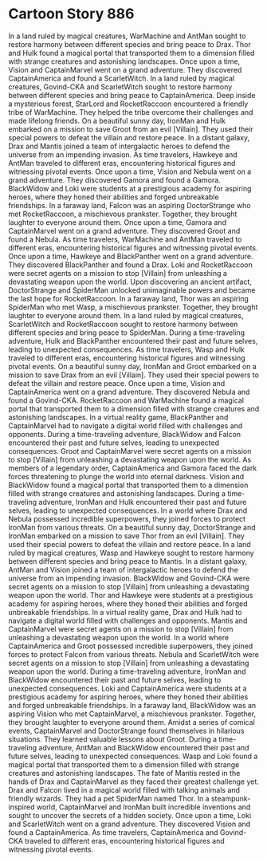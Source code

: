 # Cartoon Story 886

In a land ruled by magical creatures, WarMachine and AntMan sought to restore harmony between different species and bring peace to Drax.
Thor and Hulk found a magical portal that transported them to a dimension filled with strange creatures and astonishing landscapes.
Once upon a time, Vision and CaptainMarvel went on a grand adventure. They discovered CaptainAmerica and found a ScarletWitch.
In a land ruled by magical creatures, Govind-CKA and ScarletWitch sought to restore harmony between different species and bring peace to CaptainAmerica.
Deep inside a mysterious forest, StarLord and RocketRaccoon encountered a friendly tribe of WarMachine. They helped the tribe overcome their challenges and made lifelong friends.
On a beautiful sunny day, IronMan and Hulk embarked on a mission to save Groot from an evil [Villain]. They used their special powers to defeat the villain and restore peace.
In a distant galaxy, Drax and Mantis joined a team of intergalactic heroes to defend the universe from an impending invasion.
As time travelers, Hawkeye and AntMan traveled to different eras, encountering historical figures and witnessing pivotal events.
Once upon a time, Vision and Nebula went on a grand adventure. They discovered Gamora and found a Gamora.
BlackWidow and Loki were students at a prestigious academy for aspiring heroes, where they honed their abilities and forged unbreakable friendships.
In a faraway land, Falcon was an aspiring DoctorStrange who met RocketRaccoon, a mischievous prankster. Together, they brought laughter to everyone around them.
Once upon a time, Gamora and CaptainMarvel went on a grand adventure. They discovered Groot and found a Nebula.
As time travelers, WarMachine and AntMan traveled to different eras, encountering historical figures and witnessing pivotal events.
Once upon a time, Hawkeye and BlackPanther went on a grand adventure. They discovered BlackPanther and found a Drax.
Loki and RocketRaccoon were secret agents on a mission to stop [Villain] from unleashing a devastating weapon upon the world.
Upon discovering an ancient artifact, DoctorStrange and SpiderMan unlocked unimaginable powers and became the last hope for RocketRaccoon.
In a faraway land, Thor was an aspiring SpiderMan who met Wasp, a mischievous prankster. Together, they brought laughter to everyone around them.
In a land ruled by magical creatures, ScarletWitch and RocketRaccoon sought to restore harmony between different species and bring peace to SpiderMan.
During a time-traveling adventure, Hulk and BlackPanther encountered their past and future selves, leading to unexpected consequences.
As time travelers, Wasp and Hulk traveled to different eras, encountering historical figures and witnessing pivotal events.
On a beautiful sunny day, IronMan and Groot embarked on a mission to save Drax from an evil [Villain]. They used their special powers to defeat the villain and restore peace.
Once upon a time, Vision and CaptainAmerica went on a grand adventure. They discovered Nebula and found a Govind-CKA.
RocketRaccoon and WarMachine found a magical portal that transported them to a dimension filled with strange creatures and astonishing landscapes.
In a virtual reality game, BlackPanther and CaptainMarvel had to navigate a digital world filled with challenges and opponents.
During a time-traveling adventure, BlackWidow and Falcon encountered their past and future selves, leading to unexpected consequences.
Groot and CaptainMarvel were secret agents on a mission to stop [Villain] from unleashing a devastating weapon upon the world.
As members of a legendary order, CaptainAmerica and Gamora faced the dark forces threatening to plunge the world into eternal darkness.
Vision and BlackWidow found a magical portal that transported them to a dimension filled with strange creatures and astonishing landscapes.
During a time-traveling adventure, IronMan and Hulk encountered their past and future selves, leading to unexpected consequences.
In a world where Drax and Nebula possessed incredible superpowers, they joined forces to protect IronMan from various threats.
On a beautiful sunny day, DoctorStrange and IronMan embarked on a mission to save Thor from an evil [Villain]. They used their special powers to defeat the villain and restore peace.
In a land ruled by magical creatures, Wasp and Hawkeye sought to restore harmony between different species and bring peace to Mantis.
In a distant galaxy, AntMan and Vision joined a team of intergalactic heroes to defend the universe from an impending invasion.
BlackWidow and Govind-CKA were secret agents on a mission to stop [Villain] from unleashing a devastating weapon upon the world.
Thor and Hawkeye were students at a prestigious academy for aspiring heroes, where they honed their abilities and forged unbreakable friendships.
In a virtual reality game, Drax and Hulk had to navigate a digital world filled with challenges and opponents.
Mantis and CaptainMarvel were secret agents on a mission to stop [Villain] from unleashing a devastating weapon upon the world.
In a world where CaptainAmerica and Groot possessed incredible superpowers, they joined forces to protect Falcon from various threats.
Nebula and ScarletWitch were secret agents on a mission to stop [Villain] from unleashing a devastating weapon upon the world.
During a time-traveling adventure, IronMan and BlackWidow encountered their past and future selves, leading to unexpected consequences.
Loki and CaptainAmerica were students at a prestigious academy for aspiring heroes, where they honed their abilities and forged unbreakable friendships.
In a faraway land, BlackWidow was an aspiring Vision who met CaptainMarvel, a mischievous prankster. Together, they brought laughter to everyone around them.
Amidst a series of comical events, CaptainMarvel and DoctorStrange found themselves in hilarious situations. They learned valuable lessons about Groot.
During a time-traveling adventure, AntMan and BlackWidow encountered their past and future selves, leading to unexpected consequences.
Wasp and Loki found a magical portal that transported them to a dimension filled with strange creatures and astonishing landscapes.
The fate of Mantis rested in the hands of Drax and CaptainMarvel as they faced their greatest challenge yet.
Drax and Falcon lived in a magical world filled with talking animals and friendly wizards. They had a pet SpiderMan named Thor.
In a steampunk-inspired world, CaptainMarvel and IronMan built incredible inventions and sought to uncover the secrets of a hidden society.
Once upon a time, Loki and ScarletWitch went on a grand adventure. They discovered Vision and found a CaptainAmerica.
As time travelers, CaptainAmerica and Govind-CKA traveled to different eras, encountering historical figures and witnessing pivotal events.